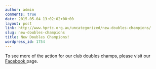 ```yaml
---
author: admin
comments: true
date: 2015-05-04 13:02:02+00:00
layout: post
link: http://www.hprtc.org.au/uncategorized/new-doubles-champions/
slug: new-doubles-champions
title: New Doubles Champions!
wordpress_id: 1754
---
```


To see more of the action for our club doubles champs, please visit our [Facebook ](https://www.facebook.com/hprtc)page.
